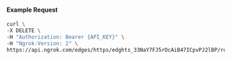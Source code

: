 <!-- Code generated for API Clients. DO NOT EDIT. -->

#### Example Request

```bash
curl \
-X DELETE \
-H "Authorization: Bearer {API_KEY}" \
-H "Ngrok-Version: 2" \
https://api.ngrok.com/edges/https/edghts_33NaY7FJ5rOcAiB47ICpvPJ2lBP/routes/edghtsrt_33NaY23ojFUTyrrY7o7zuW2ySgW/websocket_tcp_converter
```
